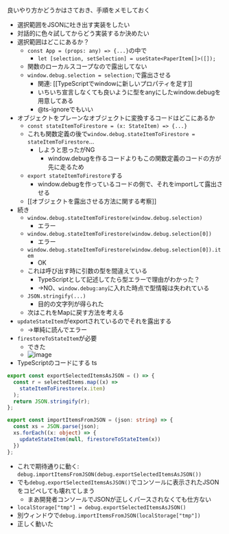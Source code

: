 
良いやり方かどうかはさておき、手順をメモしておく

- 選択範囲をJSONに吐き出す実装をしたい
- 対話的に色々試してからどう実装するか決めたい
- 選択範囲はどこにあるか？
    - `const App = (props: any) => {...}`の中で
        - `let [selection, setSelection] = useState<PaperItem[]>([]);`
    - 関数のローカルスコープなので露出してない
    - `window.debug.selection = selection;`で露出させる
        - 関連: [[TypeScriptでwindowに新しいプロパティを足す]]
        - いちいち宣言しなくても良いように型をanyにしたwindow.debugを用意してある
        - @ts-ignoreでもいい
- オブジェクトをプレーンなオブジェクトに変換するコードはどこにあるか
    - `const stateItemToFirestore = (x: StateItem) => {...}`
    - これも関数定義の後で`window.debug.stateItemToFirestore = stateItemToFirestore`...
        - しようと思ったがNG
            - window.debugを作るコードよりもこの関数定義のコードの方が先に走るため
    - `export stateItemToFirestore`する
        - window.debugを作っているコードの側で、それをimportして露出させる
    - [[オブジェクトを露出させる方法に関する考察]]
- 続き
    - `window.debug.stateItemToFirestore(window.debug.selection)`
        - エラー
    - `window.debug.stateItemToFirestore(window.debug.selection[0])`
        - エラー
    - `window.debug.stateItemToFirestore(window.debug.selection[0]).item`
        - OK
    - これは呼び出す時に引数の型を間違えている
        - TypeScriptとして記述してたら型エラーで理由がわかった？
        - →NO、`window.debug:any`に入れた時点で型情報は失われている
    - `JSON.stringify(...)`
        - 目的の文字列が得られた
    - 次はこれをMapに戻す方法を考える
- `updateStateItem`がexportされているのでそれを露出する
    - →単純に読んでエラー
- `firestoreToStateItem`が必要
    - できた
    - ![image](https://gyazo.com/5eb6bca96b3a751c15a074ec1a180cfc/thumb/1000)
- TypeScriptのコードにする
ts

```typescript
export const exportSelectedItemsAsJSON = () => {
  const r = selectedItems.map((x) =>
    stateItemToFirestore(x.item)
  );
  return JSON.stringify(r);
};

export const importItemsFromJSON = (json: string) => {
  const xs = JSON.parse(json);
  xs.forEach((x: object) => {
    updateStateItem(null, firestoreToStateItem(x))
  })
};
```

- これで期待通りに動く: `debug.importItemsFromJSON(debug.exportSelectedItemsAsJSON())`
- でも`debug.exportSelectedItemsAsJSON()`でコンソールに表示されたJSONをコピペしても壊れてしまう
    - まあ開発者コンソールでJSONが正しくパースされなくても仕方ない
- `localStorage["tmp"] = debug.exportSelectedItemsAsJSON()`
- 別ウィンドウで`debug.importItemsFromJSON(localStorage["tmp"])`
- 正しく動いた
